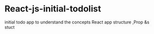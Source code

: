 # React-js-initial-todolist
initial todo app to understand the concepts React app structure ,Prop &amp;s stuct

